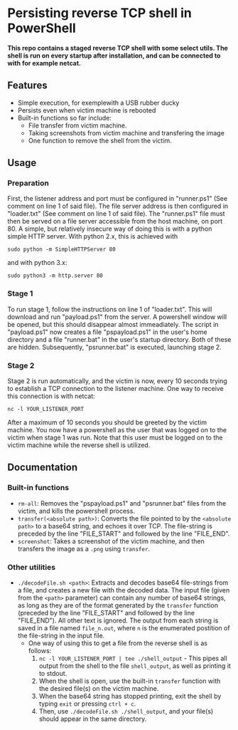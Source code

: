 Persisting reverse TCP shell in PowerShell
==========================================

**This repo contains a staged reverse TCP shell with some select utils. The shell is run on every startup after installation, and can be connected to with for example netcat.**

## Features
* Simple execution, for exemplewith a USB rubber ducky
* Persists even when victim machine is rebooted
* Built-in functions so far include:
  * File transfer from victim machine.
  * Taking screenshots from victim machine and transfering the image
  * One function to remove the shell from the victim.

## Usage
### Preparation
First, the listener address and port must be configured in "runner.ps1" (See comment on line 1 of said file). The file server address is then configured in "loader.txt" (See comment on line 1 of said file). The "runner.ps1" file must then be served on a file server accessible from the host machine, on port 80. A simple, but relatively insecure way of doing this is with a python simple HTTP server. With python 2.x, this is achieved with 
```
sudo python -m SimpleHTTPServer 80
```
and with python 3.x:
```
sudo python3 -m http.server 80
```

### Stage 1
To run stage 1, follow the instructions on line 1 of "loader.txt". This will download and run "payload.ps1" from the server. A powershell window will be opened, but this should disappear almost immeadiately. The script in "payload.ps1" now creates a file "pspayload.ps1" in the user's home directory and a file "runner.bat" in the user's startup directory. Both of these are hidden. Subsequently, "psrunner.bat" is executed, launching stage 2.

### Stage 2
Stage 2 is run automatically, and the victim is now, every 10 seconds trying to establish a TCP connection to the listener machine. One way to receive this connection is with netcat:
```
nc -l YOUR_LISTENER_PORT
```
After a maximum of 10 seconds you should be greeted by the victim machine. You now have a powershell as the user that was logged on to the victim when stage 1 was run. Note that this user must be logged on to the victim machine while the reverse shell is utilized.


## Documentation
### Built-in functions
* `rm-all`: Removes the "pspayload.ps1" and "psrunner.bat" files from the victim, and kills the powershell process.
* `transfer(<absolute path>)`: Converts the file pointed to by the `<absolute path>` to a base64 string, and echoes it over TCP. The file-string is preceded by the line "FILE_START" and followed by the line "FILE_END".
* `screenshot`: Takes a screenshot of the victim machine, and then transfers the image as a `.png` using `transfer`.

### Other utilities
* `./decodeFile.sh <path>`: Extracts and decodes base64 file-strings from a file, and creates a new file with the decoded data. The input file (given from the `<path>` parameter) can contain any number of base64 strings, as long as they are of the format generated by the `transfer` function (preceded by the line "FILE_START" and followed by the line "FILE_END"). All other text is ignored. The output from each string is saved in a file named `file_n.out`, where `n` is the enumerated postition of the file-string in the input file.
	* One way of using this to get a file from the reverse shell is as follows:
		1. `nc -l YOUR_LISTENER_PORT | tee ./shell_output` - This pipes all output from the shell to the file `shell_output`, as well as printing it to stdout.
		2. When the shell is open, use the built-in `transfer` function with the desired file(s) on the victim machine.
		3. When the base64 string has stopped printing, exit the shell by typing `exit` or pressing `ctrl + c`.
		4. Then, use `./decodeFile.sh ./shell_output`, and your file(s) should appear in the same directory.
